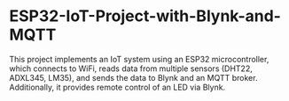 # ESP32-IoT-Project-with-Blynk-and-MQTT
This project implements an IoT system using an ESP32 microcontroller, which connects to WiFi, reads data from multiple sensors (DHT22, ADXL345, LM35), and sends the data to Blynk and an MQTT broker. Additionally, it provides remote control of an LED via Blynk.
